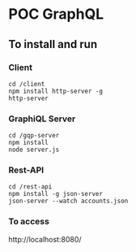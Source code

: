 # POC GraphQL

## To install and run

### Client

```
cd /client
npm install http-server -g
http-server
```

### GraphiQL Server

```
cd /gqp-server
npm install
node server.js
```

### Rest-API

```
cd /rest-api
npm install -g json-server
json-server --watch accounts.json
```

### To access

http://localhost:8080/